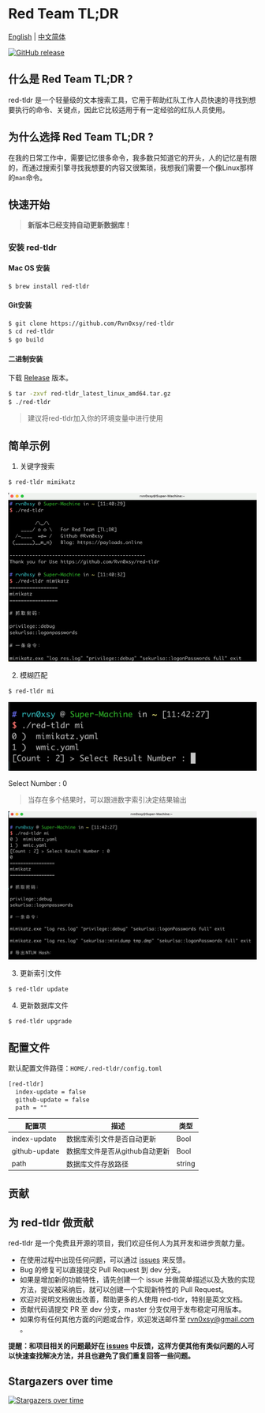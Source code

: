 # Red Team TL;DR

[English](./README.md) | [中文简体](./README-zh.md)

[![GitHub release](https://img.shields.io/github/release/Rvn0xsy/red-tldr.svg)](https://github.com/Rvn0xsy/red-tldr/releases)

## 什么是 Red Team TL;DR ?

red-tldr 是一个轻量级的文本搜索工具，它用于帮助红队工作人员快速的寻找到想要执行的命令、关键点，因此它比较适用于有一定经验的红队人员使用。

## 为什么选择 Red Team TL;DR ?

在我的日常工作中，需要记忆很多命令，我多数只知道它的开头，人的记忆是有限的，而通过搜索引擎寻找我想要的内容又很繁琐，我想我们需要一个像Linux那样的`man`命令。


## 快速开始

> **新版本已经支持自动更新数据库！**

### 安装 red-tldr

#### Mac OS 安装

```bash
$ brew install red-tldr
```

#### Git安装

```bash
$ git clone https://github.com/Rvn0xsy/red-tldr
$ cd red-tldr
$ go build
```

#### 二进制安装


下载 [Release](https://github.com/Rvn0xsy/red-tldr/releases/) 版本。

```bash
$ tar -zxvf red-tldr_latest_linux_amd64.tar.gz
$ ./red-tldr
```

> 建议将red-tldr加入你的环境变量中进行使用


## 简单示例

1. 关键字搜索

```bash
$ red-tldr mimikatz
```

![search-mimikatz](./images/img_1.png)

2. 模糊匹配

```bash
$ red-tldr mi
```

![Fuzzy-match](./images/img_2.png)

Select Number : 0

> 当存在多个结果时，可以跟进数字索引决定结果输出

![Select-Number](./images/img_3.png)


3. 更新索引文件

```bash
$ red-tldr update
```

4. 更新数据库文件

```bash
$ red-tldr upgrade
```


## 配置文件

默认配置文件路径：`HOME/.red-tldr/config.toml`

```
[red-tldr]
  index-update = false
  github-update = false
  path = ""
```

|    配置项   | 描述 |  类型  |
| ----------- | ----------- |  ----------- |
| index-update| 数据库索引文件是否自动更新   |   Bool |
| github-update   |  数据库文件是否从github自动更新 | Bool |
| path  | 数据库文件存放路径 | string |




## 贡献

## 为 red-tldr 做贡献

red-tldr 是一个免费且开源的项目，我们欢迎任何人为其开发和进步贡献力量。

* 在使用过程中出现任何问题，可以通过 [issues](https://github.com/Rvn0xsy/red-tldr/issues) 来反馈。
* Bug 的修复可以直接提交 Pull Request 到 dev 分支。
* 如果是增加新的功能特性，请先创建一个 issue 并做简单描述以及大致的实现方法，提议被采纳后，就可以创建一个实现新特性的 Pull Request。
* 欢迎对说明文档做出改善，帮助更多的人使用 red-tldr，特别是英文文档。
* 贡献代码请提交 PR 至 dev 分支，master 分支仅用于发布稳定可用版本。
* 如果你有任何其他方面的问题或合作，欢迎发送邮件至 rvn0xsy@gmail.com 。

**提醒：和项目相关的问题最好在 [issues](https://github.com/Rvn0xsy/red-tldr/issues) 中反馈，这样方便其他有类似问题的人可以快速查找解决方法，并且也避免了我们重复回答一些问题。**

## Stargazers over time

[![Stargazers over time](https://starchart.cc/Rvn0xsy/red-tldr.svg)](https://starchart.cc/Rvn0xsy/red-tldr)